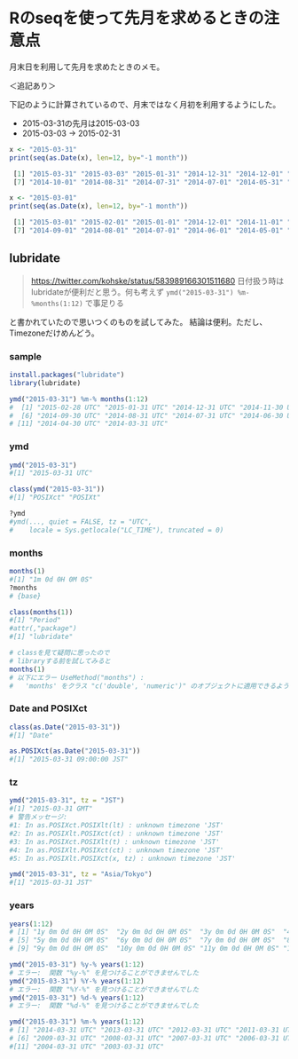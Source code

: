 # Rのseqを使って先月を求めるときの注意点
月末日を利用して先月を求めたときのメモ。

＜追記あり＞

下記のように計算されているので、月末ではなく月初を利用するようにした。

* 2015-03-31の先月は2015-03-03
* 2015-03-03 -> 2015-02-31

```R
x <- "2015-03-31"
print(seq(as.Date(x), len=12, by="-1 month"))

 [1] "2015-03-31" "2015-03-03" "2015-01-31" "2014-12-31" "2014-12-01" "2014-10-31"
 [7] "2014-10-01" "2014-08-31" "2014-07-31" "2014-07-01" "2014-05-31" "2014-05-01"

x <- "2015-03-01"
print(seq(as.Date(x), len=12, by="-1 month"))

 [1] "2015-03-01" "2015-02-01" "2015-01-01" "2014-12-01" "2014-11-01" "2014-10-01"
 [7] "2014-09-01" "2014-08-01" "2014-07-01" "2014-06-01" "2014-05-01" "2014-04-01"
```

## lubridate
 >https://twitter.com/kohske/status/583989166301511680
 >日付扱う時はlubridateが便利だと思う。何も考えず `ymd("2015-03-31") %m-%months(1:12)` で事足りる

と書かれていたので思いつくのものを試してみた。
結論は便利。ただし、Timezoneだけめんどう。

### sample
```R
install.packages("lubridate")
library(lubridate)

ymd("2015-03-31") %m-% months(1:12)
#  [1] "2015-02-28 UTC" "2015-01-31 UTC" "2014-12-31 UTC" "2014-11-30 UTC" "2014-10-31 UTC"
#  [6] "2014-09-30 UTC" "2014-08-31 UTC" "2014-07-31 UTC" "2014-06-30 UTC" "2014-05-31 UTC"
# [11] "2014-04-30 UTC" "2014-03-31 UTC"
```

### ymd
```R
ymd("2015-03-31")
#[1] "2015-03-31 UTC"

class(ymd("2015-03-31"))
#[1] "POSIXct" "POSIXt"

?ymd
#ymd(..., quiet = FALSE, tz = "UTC",
#    locale = Sys.getlocale("LC_TIME"), truncated = 0)
```

### months
```R
months(1)
#[1] "1m 0d 0H 0M 0S"
?months
# {base}

class(months(1))
#[1] "Period"
#attr(,"package")
#[1] "lubridate"

# classを見て疑問に思ったので
# libraryする前を試してみると
months(1)
# 以下にエラー UseMethod("months") :
#   'months' をクラス "c('double', 'numeric')" のオブジェクトに適用できるようなメソッドがありません
```

### Date and POSIXct
```R
class(as.Date("2015-03-31"))
#[1] "Date"

as.POSIXct(as.Date("2015-03-31"))
#[1] "2015-03-31 09:00:00 JST"
```

### tz
```R
ymd("2015-03-31", tz = "JST")
#[1] "2015-03-31 GMT"
# 警告メッセージ:
#1: In as.POSIXct.POSIXlt(lt) : unknown timezone 'JST'
#2: In as.POSIXlt.POSIXct(ct) : unknown timezone 'JST'
#3: In as.POSIXct.POSIXlt(t) : unknown timezone 'JST'
#4: In as.POSIXlt.POSIXct(ct) : unknown timezone 'JST'
#5: In as.POSIXlt.POSIXct(x, tz) : unknown timezone 'JST'

ymd("2015-03-31", tz = "Asia/Tokyo")
#[1] "2015-03-31 JST"
```

### years
```R
years(1:12)
# [1] "1y 0m 0d 0H 0M 0S"  "2y 0m 0d 0H 0M 0S"  "3y 0m 0d 0H 0M 0S"  "4y 0m 0d 0H 0M 0S"
# [5] "5y 0m 0d 0H 0M 0S"  "6y 0m 0d 0H 0M 0S"  "7y 0m 0d 0H 0M 0S"  "8y 0m 0d 0H 0M 0S"
# [9] "9y 0m 0d 0H 0M 0S"  "10y 0m 0d 0H 0M 0S" "11y 0m 0d 0H 0M 0S" "12y 0m 0d 0H 0M 0S"

ymd("2015-03-31") %y-% years(1:12)
# エラー:  関数 "%y-%" を見つけることができませんでした
ymd("2015-03-31") %Y-% years(1:12)
# エラー:  関数 "%Y-%" を見つけることができませんでした
ymd("2015-03-31") %d-% years(1:12)
# エラー:  関数 "%d-%" を見つけることができませんでした

ymd("2015-03-31") %m-% years(1:12)
# [1] "2014-03-31 UTC" "2013-03-31 UTC" "2012-03-31 UTC" "2011-03-31 UTC" "2010-03-31 UTC"
# [6] "2009-03-31 UTC" "2008-03-31 UTC" "2007-03-31 UTC" "2006-03-31 UTC" "2005-03-31 UTC"
#[11] "2004-03-31 UTC" "2003-03-31 UTC"
```
